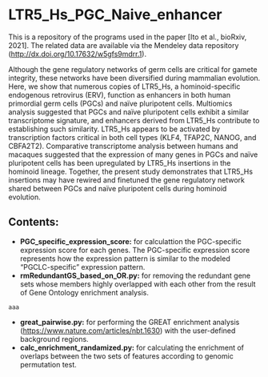 # LTR5\_Hs\_PGC\_Naive\_enhancer

This is a repository of the programs used in the paper [Ito et al., bioRxiv, 2021].
The related data are available via the Mendeley data repository (http://dx.doi.org/10.17632/w5gfs9mdrr.1).

Although the gene regulatory networks of germ cells are critical for gamete integrity, these networks have been diversified during mammalian evolution. Here, we show that numerous copies of LTR5\_Hs, a hominoid-specific endogenous retrovirus (ERV), function as enhancers in both human primordial germ cells (PGCs) and naïve pluripotent cells. Multiomics analysis suggested that PGCs and naïve pluripotent cells exhibit a similar transcriptome signature, and enhancers derived from LTR5\_Hs contribute to establishing such similarity. LTR5\_Hs appears to be activated by transcription factors critical in both cell types (KLF4, TFAP2C, NANOG, and CBFA2T2). Comparative transcriptome analysis between humans and macaques suggested that the expression of many genes in PGCs and naïve pluripotent cells has been upregulated by LTR5\_Hs insertions in the hominoid lineage. Together, the present study demonstrates that LTR5\_Hs insertions may have rewired and finetuned the gene regulatory network shared between PGCs and naïve pluripotent cells during hominoid evolution.

## Contents:
* **PGC\_specific\_expression\_score:** for calculattion the PGC-specific expression score for each genes. The PGC-specific expression score represents how the expression pattern is similar to the modeled “PGCLC-specific” expression pattern.
* **rmRedundantGS\_based\_on\_OR.py:**  for removing the redundant gene sets whose members highly overlapped with each other from the result of Gene Ontology enrichment analysis.
~~~
aaa
~~~
* **great\_pairwise.py:**  for performing the GREAT enrichment analysis (https://www.nature.com/articles/nbt.1630) with the user-defined background regions.
* **calc\_enrichment\_randamized.py:**  for calculating the enrichment of overlaps between the two sets of features according to genomic permutation test.


